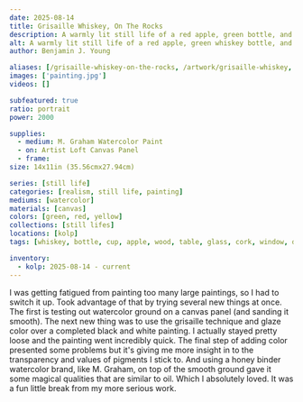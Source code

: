 ```yaml
---
date: 2025-08-14
title: Grisaille Whiskey, On The Rocks
description: A warmly lit still life of a red apple, green bottle, and glass of amber liquor, capturing the quiet elegance of light and shadow.
alt: A warmly lit still life of a red apple, green whiskey bottle, and glass of amber liquor, capturing the quiet elegance of light and shadow.
author: Benjamin J. Young

aliases: [/grisaille-whiskey-on-the-rocks, /artwork/grisaille-whiskey, /grisaille-whiskey]
images: ['painting.jpg']
videos: []

subfeatured: true
ratio: portrait
power: 2000

supplies:
  - medium: M. Graham Watercolor Paint
  - on: Artist Loft Canvas Panel
  - frame: 
size: 14x11in (35.56cmx27.94cm)

series: [still life]
categories: [realism, still life, painting]
mediums: [watercolor]
materials: [canvas]
colors: [green, red, yellow]
collections: [still lifes]
locations: [kolp]
tags: [whiskey, bottle, cup, apple, wood, table, glass, cork, window, dining, room, warm, rich, indoors]

inventory:
  - kolp: 2025-08-14 - current
---
```


I was getting fatigued from painting too many large paintings, so I had to switch it up. Took advantage of that by trying several new things at once. The first is testing out watercolor ground on a canvas panel (and sanding it smooth). The next new thing was to use the grisaille technique and glaze color over a completed black and white painting. I actually stayed pretty loose and the painting went incredibly quick. The final step of adding color presented some problems but it's giving me more insight in to the transparency and values of pigments I stick to. And using a honey binder watercolor brand, like M. Graham, on top of the smooth ground gave it some magical qualities that are similar to oil. Which I absolutely loved. It was a fun little break from my more serious work.

<!--more-->